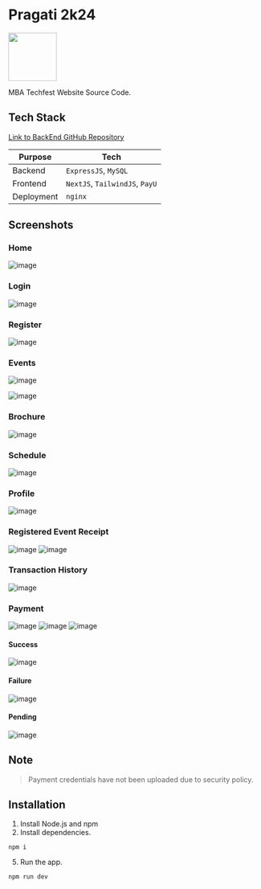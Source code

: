 # Pragati 2k24

<img src="https://github.com/Ashrockzzz2003/pragati24_web/assets/90165751/0869ceee-4c81-4e40-94f1-cf72c0e95d78" style="height: 96px;" />

MBA Techfest Website Source Code.

## Tech Stack

[Link to BackEnd GitHub Repository](https://github.com/Ashrockzzz2003/pragati_backend_2024)

| Purpose | Tech |
| --- | --- |
| Backend | `ExpressJS`, `MySQL` |
| Frontend | `NextJS`, `TailwindJS`, `PayU` |
| Deployment | `nginx` |

## Screenshots

### Home

![image](https://github.com/Ashrockzzz2003/pragati24_web/assets/90165751/0517b366-5ac0-41d3-bc29-640352a8e7c7)

### Login

![image](https://github.com/Ashrockzzz2003/pragati24_web/assets/90165751/1bbcd34f-4fff-4626-b188-1f66604fa243)

### Register

![image](https://github.com/Ashrockzzz2003/pragati24_web/assets/90165751/21f388aa-702a-4942-9495-6b2712877afd)

### Events

![image](https://github.com/Ashrockzzz2003/pragati24_web/assets/90165751/966ed6bb-5c7c-4e3f-8155-77c0b89a73e5)

![image](https://github.com/Ashrockzzz2003/pragati24_web/assets/90165751/a8efdeda-0bff-41bf-acba-8e765edb9574)

### Brochure

![image](https://github.com/Ashrockzzz2003/pragati24_web/assets/90165751/7875bc03-cfa6-4494-a055-22b94a8236b3)

### Schedule

![image](https://github.com/Ashrockzzz2003/pragati24_web/assets/90165751/e66e2ddb-deed-4013-8cd1-9e0b79e4f473)

### Profile

![image](https://github.com/Ashrockzzz2003/pragati24_web/assets/90165751/7fafca54-5ebf-4893-9203-dd489ef6baa3)

### Registered Event Receipt

![image](https://github.com/Ashrockzzz2003/pragati24_web/assets/90165751/57592bde-9cda-4e9f-8375-b6f26adb8f75)
![image](https://github.com/Ashrockzzz2003/pragati24_web/assets/90165751/0279e307-f206-41b9-9953-2e91832b1842)

### Transaction History

![image](https://github.com/Ashrockzzz2003/pragati24_web/assets/90165751/e8f59290-6e90-4963-adce-57676ad2e448)

### Payment

![image](https://github.com/Ashrockzzz2003/pragati24_web/assets/90165751/edea2b39-2f2c-4d33-ba1d-806d54009943)
![image](https://github.com/Ashrockzzz2003/pragati24_web/assets/90165751/c780adc1-0b83-411e-8439-963786b8e3f1)
![image](https://github.com/Ashrockzzz2003/pragati24_web/assets/90165751/aa3c3c8e-5f5a-4739-ab76-8ff53557f0df)

#### Success

![image](https://github.com/Ashrockzzz2003/pragati24_web/assets/90165751/3cb2efa4-dc2c-4d53-b58f-3f3b4ef6e08f)

#### Failure

![image](https://github.com/Ashrockzzz2003/pragati24_web/assets/90165751/ed5771fd-fd55-4284-aba4-0c9aef3c497e)

#### Pending

![image](https://github.com/Ashrockzzz2003/pragati24_web/assets/90165751/b46e2299-efd6-47e4-9225-e43fcb3d0c20)

## Note

> Payment credentials have not been uploaded due to security policy.

## Installation

1. Install Node.js and npm
2. Install dependencies.

```
npm i
```

5. Run the app.

```
npm run dev
```

